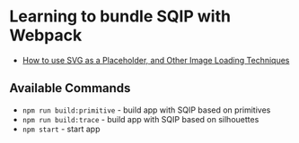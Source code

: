 # Learning to bundle SQIP with Webpack

- [How to use SVG as a Placeholder, and Other Image Loading Techniques](https://www.freecodecamp.org/news/using-svg-as-placeholders-more-image-loading-techniques-bed1b810ab2c/)


## Available Commands
- `npm run build:primitive` - build app with SQIP based on primitives
- `npm run build:trace` - build app with SQIP based on silhouettes
- `npm start` - start app

